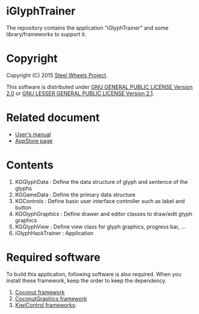 # iGlyphTrainer
The repository contains the application "iGlyphTrainer"
and some library/frameworks to support it.

# Copyright
Copyright (C) 2015 [Steel Wheels Project](https://sites.google.com/site/steelwheelsproject/).

This software is distributed under
[GNU GENERAL PUBLIC LICENSE Version 2.0](https://www.gnu.org/licenses/old-licenses/gpl-2.0.html)
or [GNU LESSER GENERAL PUBLIC LICENSE Version 2.1](https://www.gnu.org/licenses/lgpl-2.1-standalone.html).

# Related document
* [User's manual](https://sites.google.com/site/steelwheelsproject/home/products/iglyphhacktrainer)
* [AppStore page](https://itunes.apple.com/jp/app/iglyphtrainer-training-program/id1007405158?mt=8)

# Contents
1. KGGlyphData       : Define the data structure of glyph and sentence of the glyphs
2. KGGameData        : Define the primary data structure
3. KGControls        : Define basic user interface controller such as label and button
4. KGGlyphGraphics   : Define drawer and editor classes to draw/edit glyph graphics
5. KGGlyphView       : Define view class for glyph graphics, progress bar, ...
6. iGlyphHackTrainer : Application

# Required software
To build this application, following software is also required.
When you install these framework, keep the order to keep the dependency.

1. [Coconut framework](https://github.com/steelwheels/Coconut)
2. [CoconutGraphics framework](https://github.com/steelwheels/CoconutGraphics)
3. [KiwiControl frameworks](https://github.com/steelwheels/KiwiControls):

